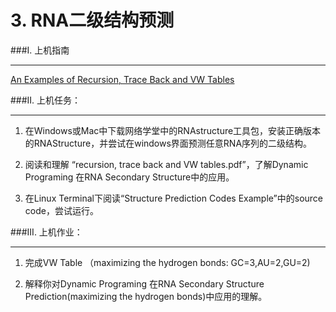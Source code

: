 # 3. RNA二级结构预测

###I. 上机指南

---

[An Examples of Recursion, Trace Back and VW Tables](https://www.jianguoyun.com/p/DTCJc-gQ0NLuBRj9kQ4#dir=%2F2016%2F%E7%94%9F%E7%89%A9%E4%BF%A1%E6%81%AF%E5%AD%A6%E5%AF%BC%E8%AE%BA%2F%E4%B8%8A%E6%9C%BA%E6%96%87%E4%BB%B6%2F2.Structure::mode=0)


###II. 上机任务：

---

1. 在Windows或Mac中下载网络学堂中的RNAstructure工具包，安装正确版本的RNAStructure，并尝试在windows界面预测任意RNA序列的二级结构。

2. 阅读和理解 “recursion, trace back and VW tables.pdf”，了解Dynamic Programing 在RNA Secondary Structure中的应用。

3. 在Linux Terminal下阅读“Structure Prediction Codes Example”中的source code，尝试运行。


###III. 上机作业：

---



1. 完成VW Table （maximizing the hydrogen bonds: GC=3,AU=2,GU=2)

2. 解释你对Dynamic Programing 在RNA Secondary Structure Prediction(maximizing the hydrogen bonds)中应用的理解。




